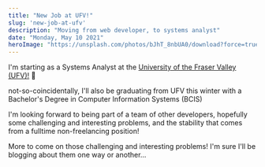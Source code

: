 ```yaml
---
title: "New Job at UFV!"
slug: 'new-job-at-ufv'
description: "Moving from web developer, to systems analyst"
date: "Monday, May 10 2021"
heroImage: "https://unsplash.com/photos/bJhT_8nbUA0/download?force=true&w=1920"
---
```

I'm starting as a Systems Analyst at the [University of the Fraser Valley (UFV)!](https://ufv.ca) 🎉

not-so-coincidentally, I'll also be graduating from UFV this winter with a Bachelor's Degree in Computer Information Systems (BCIS) 

I'm looking forward to being part of a team of other developers, hopefully some challenging and interesting problems, and the stability that comes from 
a fulltime non-freelancing position! 

More to come on those challenging and interesting problems! 
I'm sure I'll be blogging about them one way or another...